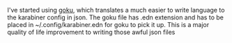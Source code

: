 I've started using [goku](https://github.com/yqrashawn/GokuRakuJoudo), which translates a much
easier to write language to the karabiner config in json. The goku file has .edn extension and has
to be placed in ~/.config/karabiner.edn for goku to pick it up. This is a major quality of life
improvement to writing those awful json files
